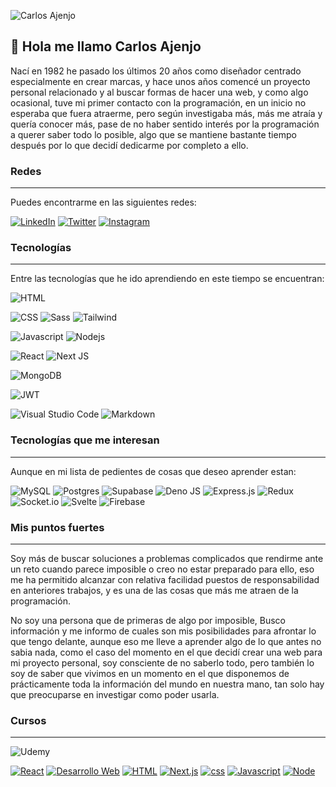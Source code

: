 
![Carlos Ajenjo](https://res.cloudinary.com/caraje/image/upload/v1663664907/gaoqxlvhbshvgaiej1jj.png)


## 🖖 Hola me llamo Carlos Ajenjo 

Nací en 1982 he pasado los últimos 20 años como diseñador centrado especialmente en crear marcas, y hace unos años comencé un proyecto personal relacionado y al buscar formas de hacer una web, y como algo ocasional, tuve mi primer contacto con la programación, en un inicio no esperaba que fuera atraerme, pero según investigaba más, más me atraía y quería conocer más, pase de no haber sentido interés por la programación a querer saber todo lo posible, algo que se mantiene bastante tiempo después por lo que decidí dedicarme por completo a ello.

### Redes
---
Puedes encontrarme en las siguientes redes: 

[![LinkedIn](https://img.shields.io/badge/linkedin-%230077B5.svg?style=for-the-badge&logo=linkedin&logoColor=white)](https://www.linkedin.com/in/carlos-ajenjo-19662076/)
[![Twitter](https://img.shields.io/badge/Twitter-%231DA1F2.svg?style=for-the-badge&logo=Twitter&logoColor=white)](https://twitter.com/Caraje_)
[	![Instagram](https://img.shields.io/badge/Instagram-%23E4405F.svg?style=for-the-badge&logo=Instagram&logoColor=white)](https://www.instagram.com/caraje.dev/)



### Tecnologías
---
Entre las tecnologías que he ido aprendiendo en este tiempo se encuentran:

![HTML](https://img.shields.io/badge/HTML5-E34F26?style=for-the-badge&logo=html5&logoColor=white)

![CSS](	https://img.shields.io/badge/CSS3-1572B6?style=for-the-badge&logo=css3&logoColor=white)
![Sass](https://img.shields.io/badge/Sass-CC6699?style=for-the-badge&logo=sass&logoColor=white)
![Tailwind](https://img.shields.io/badge/Tailwind_CSS-38B2AC?style=for-the-badge&logo=tailwind-css&logoColor=white)

![Javascript](https://img.shields.io/badge/JavaScript-F7DF1E?style=for-the-badge&logo=JavaScript&logoColor=white)
![Nodejs](	https://img.shields.io/badge/Node.js-43853D?style=for-the-badge&logo=node.js&logoColor=white)

![React](https://img.shields.io/badge/React-20232A?style=for-the-badge&logo=react&logoColor=61DAFB)
![Next JS](https://img.shields.io/badge/Next-black?style=for-the-badge&logo=next.js&logoColor=white)

![MongoDB](https://img.shields.io/badge/MongoDB-4EA94B?style=for-the-badge&logo=mongodb&logoColor=white)

![JWT](https://img.shields.io/badge/JWT-black?style=for-the-badge&logo=JSON%20web%20tokens)

![Visual Studio Code](https://img.shields.io/badge/Visual%20Studio%20Code-0078d7.svg?style=for-the-badge&logo=visual-studio-code&logoColor=white)
![Markdown](https://img.shields.io/badge/Markdown-000000?style=for-the-badge&logo=markdown&logoColor=white)

### Tecnologías que me interesan 
---
Aunque en mi lista de pedientes de cosas que deseo aprender estan: 

![MySQL](https://img.shields.io/badge/mysql-%2300f.svg?style=for-the-badge&logo=mysql&logoColor=white)
![Postgres](https://img.shields.io/badge/postgres-%23316192.svg?style=for-the-badge&logo=postgresql&logoColor=white)
![Supabase](https://img.shields.io/badge/Supabase-3ECF8E?style=for-the-badge&logo=supabase&logoColor=white)
![Deno JS](https://img.shields.io/badge/deno%20js-000000?style=for-the-badge&logo=deno&logoColor=white)
![Express.js](https://img.shields.io/badge/express.js-%23404d59.svg?style=for-the-badge&logo=express&logoColor=%2361DAFB)
![Redux](https://img.shields.io/badge/redux-%23593d88.svg?style=for-the-badge&logo=redux&logoColor=white)
![Socket.io](https://img.shields.io/badge/Socket.io-black?style=for-the-badge&logo=socket.io&badgeColor=010101)
![Svelte](https://img.shields.io/badge/svelte-%23f1413d.svg?style=for-the-badge&logo=svelte&logoColor=white)
![Firebase](https://img.shields.io/badge/Firebase-039BE5?style=for-the-badge&logo=Firebase&logoColor=white)

### Mis puntos fuertes
---

Soy más de buscar soluciones a problemas complicados que rendirme ante un reto cuando parece imposible o creo no estar preparado para ello, eso me ha permitido alcanzar con relativa facilidad puestos de responsabilidad en anteriores trabajos, y es una de las cosas que más me atraen de la programación.

No soy una persona que de primeras de algo por imposible, Busco información y me informo de cuales son mis posibilidades para afrontar lo que tengo delante, aunque eso me lleve a aprender algo de lo que antes no sabia nada, como el caso del momento en el que decidí crear una web para mi proyecto personal, soy consciente de no saberlo todo, pero también lo soy de saber que vivimos en un momento en el que disponemos de prácticamente toda la información del mundo en nuestra mano, tan solo hay que preocuparse en investigar como poder usarla.


### Cursos
---
![Udemy](https://img.shields.io/badge/Udemy-A435F0?style=for-the-badge&logo=Udemy&logoColor=white)


[![React](https://res.cloudinary.com/caraje/image/upload/v1663667238/ipt0xxxvqlyqapzj8824.webp)](https://res.cloudinary.com/caraje/image/upload/v1663667229/ovjhzutc6dda1nhcl4wx.webp)
[![Desarrollo Web](https://res.cloudinary.com/caraje/image/upload/v1663667238/dyt8i9gq3ddxh4wdd0m0.webp)](https://res.cloudinary.com/caraje/image/upload/v1663667228/vp8bukk51f9wibfjyiuo.webp)
[![HTML](https://res.cloudinary.com/caraje/image/upload/v1663667238/unnmo0td4luw3pabounx.webp)](https://res.cloudinary.com/caraje/image/upload/v1663667228/nd543l1zanf7lifn6o5m.webp)
[![Next.js](https://res.cloudinary.com/caraje/image/upload/v1663667238/iwjhxlnroxxzlohrid89.webp)](https://res.cloudinary.com/caraje/image/upload/v1663667228/xksl3lzmagdrr8rygtq8.webp)
[![css](https://res.cloudinary.com/caraje/image/upload/v1663667238/xfhfadbvirj2hjhww89g.webp)](https://res.cloudinary.com/caraje/image/upload/v1663667228/ri8fjg11gmk8h0c9nx0g.webp)
[![Javascript](https://res.cloudinary.com/caraje/image/upload/v1663667238/nhotlpbuityhr2otb5d2.webp)](https://res.cloudinary.com/caraje/image/upload/v1663667228/unx8x5vxqka3uyuehuwv.webp)
[![Node](https://res.cloudinary.com/caraje/image/upload/v1663667238/zclyalvrbfovset8suil.webp)](https://res.cloudinary.com/caraje/image/upload/v1663667228/usapls3x9b8kxvpjntwo.webp)

